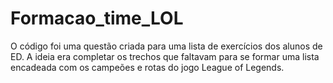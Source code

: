 # Formacao_time_LOL
O código foi uma questão criada para uma lista de exercícios dos alunos de ED. A ideia era completar os trechos que faltavam para se formar uma lista encadeada com os campeões e rotas do jogo League of Legends.
